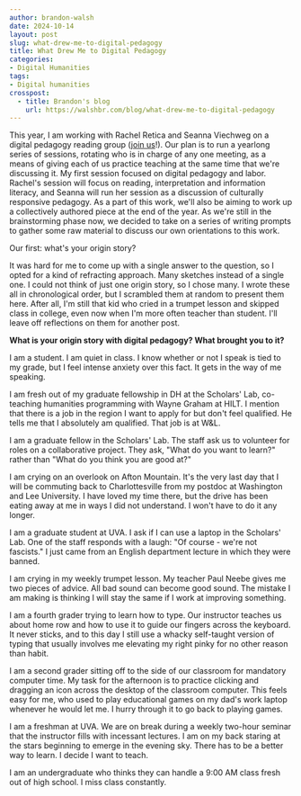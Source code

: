 ```yaml
---
author: brandon-walsh
date: 2024-10-14
layout: post
slug: what-drew-me-to-digital-pedagogy
title: What Drew Me to Digital Pedagogy
categories:
- Digital Humanities
tags:
- Digital humanities
crosspost:
  - title: Brandon's blog
    url: https://walshbr.com/blog/what-drew-me-to-digital-pedagogy
---
```

This year, I am working with Rachel Retica and Seanna Viechweg on a digital pedagogy reading group ([join us](https://scholarslab.lib.virginia.edu/events/digital-pedagogy-working-group-two-2024-10-22/)!). Our plan is to run a yearlong series of sessions, rotating who is in charge of any one meeting, as a means of giving each of us practice teaching at the same time that we're discussing it. My first session focused on digital pedagogy and labor. Rachel's session will focus on reading, interpretation and information literacy, and Seanna will run her session as a discussion of culturally responsive pedagogy. As a part of this work, we'll also be aiming to work up a collectively authored piece at the end of the year. As we're still in the brainstorming phase now, we decided to take on a series of writing prompts to gather some raw material to discuss our own orientations to this work. 

Our first: what's your origin story? 

It was hard for me to come up with a single answer to the question, so I opted for a kind of refracting approach. Many sketches instead of a single one. I could not think of just one origin story, so I chose many. I wrote these all in chronological order, but I scrambled them at random to present them here. After all, I'm still that kid who cried in a trumpet lesson and skipped class in college, even now when I'm more often teacher than student. I'll leave off reflections on them for another post.

**What is your origin story with digital pedagogy? What brought you to it?**

I am a student. I am quiet in class. I know whether or not I speak is tied to my grade, but I feel intense anxiety over this fact. It gets in the way of me speaking.

I am fresh out of my graduate fellowship in DH at the Scholars' Lab, co-teaching humanities programming with Wayne Graham at HILT. I mention that there is a job in the region I want to apply for but don't feel qualified. He tells me that I absolutely am qualified. That job is at W&L. 

I am a graduate fellow in the Scholars' Lab. The staff ask us to volunteer for roles on a collaborative project. They ask, "What do you want to learn?" rather than "What do you think you are good at?"

I am crying on an overlook on Afton Mountain. It's the very last day that I will be commuting back to Charlottesville from my postdoc at Washington and Lee University. I have loved my time there, but the drive has been eating away at me in ways I did not understand. I won't have to do it any longer. 

I am a graduate student at UVA. I ask if I can use a laptop in the Scholars' Lab. One of the staff responds with a laugh: "Of course - we're not fascists." I just came from an English department lecture in which they were banned. 

I am crying in my weekly trumpet lesson. My teacher Paul Neebe gives me two pieces of advice. All bad sound can become good sound. The mistake I am making is thinking I will stay the same if I work at improving something. 

I am a fourth grader trying to learn how to type. Our instructor teaches us about home row and how to use it to guide our fingers across the keyboard. It never sticks, and to this day I still use a whacky self-taught version of typing that usually involves me elevating my right pinky for no other reason than habit. 

I am a second grader sitting off to the side of our classroom for mandatory computer time. My task for the afternoon is to practice clicking and dragging an icon across the desktop of the classroom computer. This feels easy for me, who used to play educational games on my dad's work laptop whenever he would let me. I hurry through it to go back to playing games.

I am a freshman at UVA. We are on break during a weekly two-hour seminar that the instructor fills with incessant lectures. I am on my back staring at the stars beginning to emerge in the evening sky. There has to be a better way to learn. I decide I want to teach. 

I am an undergraduate who thinks they can handle a 9:00 AM class fresh out of high school. I miss class constantly.
